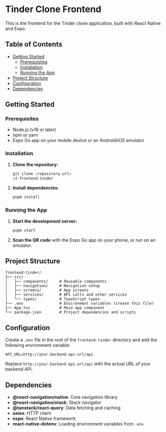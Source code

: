 # Tinder Clone Frontend

This is the frontend for the Tinder clone application, built with React Native and Expo.

## Table of Contents

- [Getting Started](#getting-started)
  - [Prerequisites](#prerequisites)
  - [Installation](#installation)
  - [Running the App](#running-the-app)
- [Project Structure](#project-structure)
- [Configuration](#configuration)
- [Dependencies](#dependencies)

## Getting Started

### Prerequisites

- Node.js (v18 or later)
- npm or yarn
- Expo Go app on your mobile device or an Android/iOS emulator

### Installation

1. **Clone the repository:**

   ```bash
   git clone <repository-url>
   cd frontend-tinder
   ```

2. **Install dependencies:**

   ```bash
   pnpm install
   ```

### Running the App

1. **Start the development server:**

   ```bash
   pnpm start
   ```

2. **Scan the QR code** with the Expo Go app on your phone, or run on an emulator.

## Project Structure

```
frontend-tinder/
├── src/
│   ├── components/     # Reusable components
│   ├── navigation/     # Navigation setup
│   ├── screens/        # App screens
│   ├── services/       # API calls and other services
│   └── types/          # TypeScript types
├── .env                # Environment variables (create this file)
├── App.tsx             # Main app component
└── package.json        # Project dependencies and scripts
```

## Configuration

Create a `.env` file in the root of the `frontend-tinder` directory and add the following environment variable:

```
API_URL=http://your-backend-api-url/api
```

Replace `http://your-backend-api-url/api` with the actual URL of your backend API.

## Dependencies

- **@react-navigation/native**: Core navigation library
- **@react-navigation/stack**: Stack navigator
- **@tanstack/react-query**: Data fetching and caching
- **axios**: HTTP client
- **expo**: React Native framework
- **react-native-dotenv**: Loading environment variables from `.env`